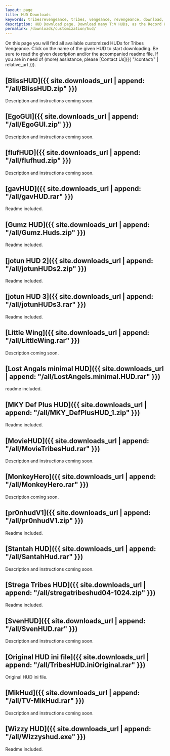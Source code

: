 ```yaml
---
layout: page
title: HUD Downloads
keywords: tribesrevengeance, tribes, vengeance, revengeance, download, hud, heads, up, display, GUI, interfce, user, record
description: HUD Download page. Download many T:V HUDs, as the Record HUD, Defauld+ HUD and much more!
permalink: /downloads/customization/hud/
---
```


On this page you will find all available customized HUDs for Tribes Vengeance. Click on the name of the given HUD to start downloading. Be sure to read the given description and/or the accompanied readme file. If you are in need of (more) assistance, please [Contact Us]({{ "/contact/" | relative_url }}).


## [BlissHUD]({{ site.downloads_url | append: "/all/BlissHUD.zip" }})

Description and instructions coming soon.

  
  

## [EgoGUI]({{ site.downloads_url | append: "/all/EgoGUI.zip" }})

Description and instructions coming soon.

  
  

## [flufHUD]({{ site.downloads_url | append: "/all/flufhud.zip" }})

Description and instructions coming soon.

  
  

## [gavHUD]({{ site.downloads_url | append: "/all/gavHUD.rar" }})

Readme included.

  
  

## [Gumz HUD]({{ site.downloads_url | append: "/all/Gumz.Huds.zip" }})

Readme included.

  
  

## [jotun HUD 2]({{ site.downloads_url | append: "/all/jotunHUDs2.zip" }})

Readme included.

  
  

## [jotun HUD 3]({{ site.downloads_url | append: "/all/jotunHUDs3.rar" }})

Readme included.

  
  

## [Little Wing]({{ site.downloads_url | append: "/all/LittleWing.rar" }})

Description coming soon.

  
  

## [Lost Angals minimal HUD]({{ site.downloads_url | append: "/all/LostAngels.minimal.HUD.rar" }})

readme included.

  
  

## [MKY Def Plus HUD]({{ site.downloads_url | append: "/all/MKY_DefPlusHUD_1.zip" }})

Readme included.

  
  

## [MovieHUD]({{ site.downloads_url | append: "/all/MovieTribesHud.rar" }})

Description and instructions coming soon.

  
  

## [MonkeyHero]({{ site.downloads_url | append: "/all/MonkeyHero.rar" }})

Description coming soon.

  
  

## [pr0nhudV1]({{ site.downloads_url | append: "/all/pr0nhudV1.zip" }})

Readme included.

  
  

## [Stantah HUD]({{ site.downloads_url | append: "/all/SantahHud.rar" }})

Description and instructions coming soon.

  
  

## [Strega Tribes HUD]({{ site.downloads_url | append: "/all/stregatribeshud04-1024.zip" }})

Readme included.

  
  

## [SvenHUD]({{ site.downloads_url | append: "/all/SvenHUD.rar" }})

Description and instructions coming soon.

  
  

## [Original HUD ini file]({{ site.downloads_url | append: "/all/TribesHUD.iniOriginal.rar" }})

Original HUD ini file.

  
  

## [MikHud]({{ site.downloads_url | append: "/all/TV-MikHud.rar" }})

Description and instructions coming soon.

  
  

## [Wizzy HUD]({{ site.downloads_url | append: "/all/Wizzyshud.exe" }})

Readme included.
